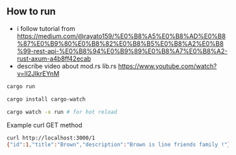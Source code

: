 ## How to run

- i follow tutorial from 
https://medium.com/@rayato159/%E0%B8%A5%E0%B8%AD%E0%B8%87%E0%B9%80%E0%B8%82%E0%B8%B5%E0%B8%A2%E0%B8%99-rest-api-%E0%B8%94%E0%B9%89%E0%B8%A7%E0%B8%A2-rust-axum-a4b8ff42ecab
- describe video about mod.rs lib.rs
https://www.youtube.com/watch?v=lI2JIkrEYnM



```sh
cargo run

cargo install cargo-watch

cargo watch -x run # for hot reload
```

Example curl GET method
```sh
curl http://localhost:3000/1
{"id":1,"title":"Brown","description":"Brown is line friends family !"}%       
```